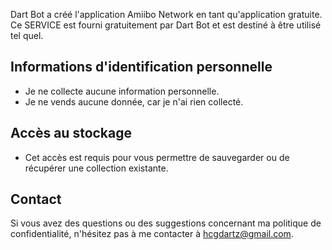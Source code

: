 Dart Bot a créé l'application Amiibo Network en tant qu'application gratuite. Ce SERVICE est fourni gratuitement par Dart Bot et est destiné à être utilisé tel quel.

## Informations d'identification personnelle
* Je ne collecte aucune information personnelle.
* Je ne vends aucune donnée, car je n'ai rien collecté.

## Accès au stockage
* Cet accès est requis pour vous permettre de sauvegarder ou de récupérer une collection existante.

## Contact
Si vous avez des questions ou des suggestions concernant ma politique de confidentialité, n'hésitez pas à me contacter à <hcgdartz@gmail.com>.